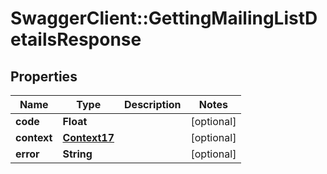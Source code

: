 # SwaggerClient::GettingMailingListDetailsResponse

## Properties
Name | Type | Description | Notes
------------ | ------------- | ------------- | -------------
**code** | **Float** |  | [optional] 
**context** | [**Context17**](Context17.md) |  | [optional] 
**error** | **String** |  | [optional] 


